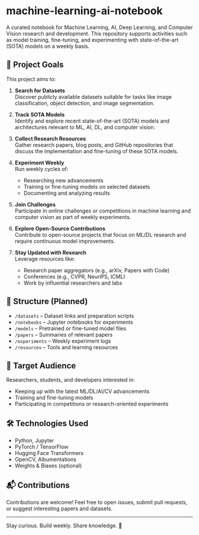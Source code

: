 # machine-learning-ai-notebook

A curated notebook for Machine Learning, AI, Deep Learning, and Computer Vision research and development. This repository supports activities such as model training, fine-tuning, and experimenting with state-of-the-art (SOTA) models on a weekly basis.

## 🚀 Project Goals

This project aims to:

1. **Search for Datasets**  
   Discover publicly available datasets suitable for tasks like image classification, object detection, and image segmentation.

2. **Track SOTA Models**  
   Identify and explore recent state-of-the-art (SOTA) models and architectures relevant to ML, AI, DL, and computer vision.

3. **Collect Research Resources**  
   Gather research papers, blog posts, and GitHub repositories that discuss the implementation and fine-tuning of these SOTA models.

4. **Experiment Weekly**  
   Run weekly cycles of:
   - Researching new advancements
   - Training or fine-tuning models on selected datasets
   - Documenting and analyzing results

5. **Join Challenges**  
   Participate in online challenges or competitions in machine learning and computer vision as part of weekly experiments.

6. **Explore Open-Source Contributions**  
   Contribute to open-source projects that focus on ML/DL research and require continuous model improvements.

7. **Stay Updated with Research**  
   Leverage resources like:
   - Research paper aggregators (e.g., arXiv, Papers with Code)
   - Conferences (e.g., CVPR, NeurIPS, ICML)
   - Work by influential researchers and labs

## 📁 Structure (Planned)

- `/datasets` – Dataset links and preparation scripts  
- `/notebooks` – Jupyter notebooks for experiments  
- `/models` – Pretrained or fine-tuned model files  
- `/papers` – Summaries of relevant papers  
- `/experiments` – Weekly experiment logs  
- `/resources` – Tools and learning resources  

## 📌 Target Audience

Researchers, students, and developers interested in:
- Keeping up with the latest ML/DL/AI/CV advancements
- Training and fine-tuning models
- Participating in competitions or research-oriented experiments

## 🛠️ Technologies Used

- Python, Jupyter
- PyTorch / TensorFlow
- Hugging Face Transformers
- OpenCV, Albumentations
- Weights & Biases (optional)

## 📬 Contributions

Contributions are welcome! Feel free to open issues, submit pull requests, or suggest interesting papers and datasets.

---

Stay curious. Build weekly. Share knowledge. 🚀
